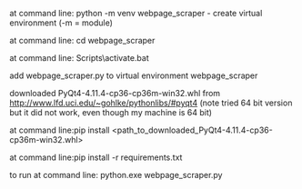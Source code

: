 at command line: python -m venv webpage_scraper - create virtual environment (-m = module)

at command line: cd webpage_scraper

at command line: Scripts\activate.bat

add webpage_scraper.py to virtual environment webpage_scraper

downloaded PyQt4-4.11.4-cp36-cp36m-win32.whl from http://www.lfd.uci.edu/~gohlke/pythonlibs/#pyqt4
(note tried 64 bit version but it did not work, even though my machine is 64 bit)

at command line:pip install <path_to_downloaded_PyQt4-4.11.4-cp36-cp36m-win32.whl>

at command line:pip install -r requirements.txt

to run at command line:
python.exe webpage_scraper.py
